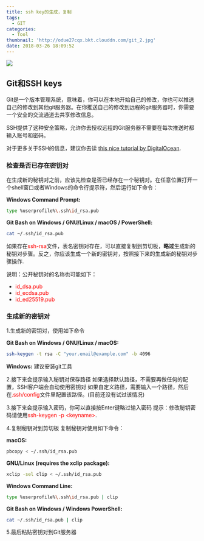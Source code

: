 ```yaml
---
title: ssh key的生成，复制
tags:
  - GIT
categories:
  - Tool
thumbnail: 'http://odue27cqx.bkt.clouddn.com/git_2.jpg'
date: 2018-03-26 18:09:52
---
```


![](http://odue27cqx.bkt.clouddn.com/git_1.jpg)

## Git和SSH keys

Git是一个版本管理系统，意味着，你可以在本地开始自己的修改，你也可以推送自己的修改到其他git服务器。在你推送自己的修改到远程的git服务器时，你需要一个安全的交流通道去共享修改信息。

SSH提供了这种安全策略，允许你去授权远程的Git服务器不需要在每次推送时都输入账号和密码。

<!-- more -->

对于更多关于SSH的信息，建议你去读 [this nice tutorial by DigitalOcean](https://www.digitalocean.com/community/tutorials/understanding-the-ssh-encryption-and-connection-process).

### 检查是否已存在密钥对

在生成新的秘钥对之前，应该先检查是否已经存在一个秘钥对。在任意位置打开一个shell窗口或者Windows的命令行提示符，然后运行如下命令：

**Windows Command Prompt:**
``` bash
type %userprofile%\.ssh\id_rsa.pub
```

**Git Bash on Windows / GNU/Linux / macOS / PowerShell:**
``` bash
cat ~/.ssh/id_rsa.pub
```

如果存在<font color=#ff0000>ssh-rsa</font>文件，表名密钥对存在，可以直接复制到剪切板，**略过**生成新的秘钥对步骤。反之，你应该生成一个新的密钥对，按照接下来的生成新的秘钥对步骤操作.

说明：公开秘钥对的名称也可能如下：
- <font color=#ff0000>id_dsa.pub</font>
- <font color=#ff0000>id_ecdsa.pub</font>
- <font color=#ff0000>id_ed25519.pub</font>

### 生成新的密钥对

1.生成新的密钥对，使用如下命令

**Git Bash on Windows / GNU/Linux / macOS:**
``` bash
ssh-keygen -t rsa -C "your.email@example.com" -b 4096
```

**Windows:**
建议安装git工具

2.接下来会提示输入秘钥对保存路径
如果选择默认路径，不需要再做任何的配置，SSH客户端会自动使用密钥对
如果自定义路径，需要输入一个路径，然后在<font color=#ff0000>.ssh/config</font>文件里配置该路径。(目前还没有试过该情况)

3.接下来会提示输入密码，你可以直接按Enter键略过输入密码
提示：修改秘钥密码请使用<font color=#ff0000>ssh-keygen -p &lt;keyname&gt;</font>.

4.复制秘钥对到剪切板
复制秘钥对使用如下命令：

**macOS:**
``` bash
pbcopy < ~/.ssh/id_rsa.pub
```

**GNU/Linux (requires the xclip package):**
``` bash
xclip -sel clip < ~/.ssh/id_rsa.pub
```

**Windows Command Line:**
``` bash
type %userprofile%\.ssh\id_rsa.pub | clip
```

**Git Bash on Windows / Windows PowerShell:**
``` bash
cat ~/.ssh/id_rsa.pub | clip
```

5.最后粘贴密钥对到Git服务器